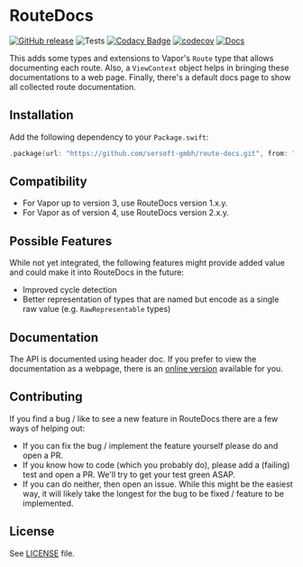 # RouteDocs

[![GitHub release](https://img.shields.io/github/release/sersoft-gmbh/route-docs.svg?style=flat)](https://github.com/sersoft-gmbh/route-docs/releases/latest)
![Tests](https://github.com/sersoft-gmbh/route-docs/workflows/Tests/badge.svg)
[![Codacy Badge](https://app.codacy.com/project/badge/Grade/79e8965866ad4ed9a2cf4389c0a3a1a1)](https://www.codacy.com/gh/sersoft-gmbh/route-docs/dashboard?utm_source=github.com&amp;utm_medium=referral&amp;utm_content=sersoft-gmbh/route-docs&amp;utm_campaign=Badge_Grade)
[![codecov](https://codecov.io/gh/sersoft-gmbh/route-docs/branch/master/graph/badge.svg?token=UUQetUQ4hG)](https://codecov.io/gh/sersoft-gmbh/route-docs)
[![Docs](https://img.shields.io/badge/-documentation-informational)](https://sersoft-gmbh.github.io/route-docs)

This adds some types and extensions to Vapor's `Route` type that allows documenting each route.
Also, a `ViewContext` object helps in bringing these documentations to a web page.
Finally, there's a default docs page to show all collected route documentation.

## Installation

Add the following dependency to your `Package.swift`:
```swift
.package(url: "https://github.com/sersoft-gmbh/route-docs.git", from: "2.0.0"),
```

## Compatibility

-   For Vapor up to version 3, use RouteDocs version 1.x.y.
-   For Vapor as of version 4, use RouteDocs version 2.x.y.

<!--
## Usage

_TBD_
-->

## Possible Features

While not yet integrated, the following features might provide added value and could make it into RouteDocs in the future:

-   Improved cycle detection
-   Better representation of types that are named but encode as a single raw value (e.g. `RawRepresentable` types)

## Documentation

The API is documented using header doc. If you prefer to view the documentation as a webpage, there is an [online version](https://sersoft-gmbh.github.io/route-docs) available for you.

## Contributing

If you find a bug / like to see a new feature in RouteDocs there are a few ways of helping out:

-   If you can fix the bug / implement the feature yourself please do and open a PR.
-   If you know how to code (which you probably do), please add a (failing) test and open a PR. We'll try to get your test green ASAP.
-   If you can do neither, then open an issue. While this might be the easiest way, it will likely take the longest for the bug to be fixed / feature to be implemented.

## License

See [LICENSE](./LICENSE) file.
